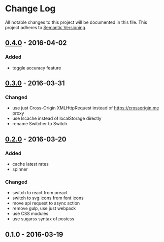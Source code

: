 # Change Log
All notable changes to this project will be documented in this file.
This project adheres to [Semantic Versioning](http://semver.org/).

## [0.4.0] - 2016-04-02
### Added
- toggle accuracy feature

## [0.3.0] - 2016-03-31
### Changed
 - use just Cross-Origin XMLHttpRequest instead of https://crossorigin.me proxy
 - use lscache instead of localStorage directly
 - rename Switcher to Switch

## [0.2.0] - 2016-03-20
### Added
- cache latest rates
- spinner

### Changed
- switch to react from preact
- switch to svg icons from font icons
- move api request to async action
- remove gulp, use just webpack
- use CSS modules
- use sugarss syntax of postcss

## 0.1.0 - 2016-03-19

[0.4.0]: https://github.com/sadorlovsky/currency-converter/compare/v0.3.0...v0.4.0
[0.3.0]: https://github.com/sadorlovsky/currency-converter/compare/v0.2.0...v0.3.0
[0.2.0]: https://github.com/sadorlovsky/currency-converter/compare/v0.1.0...v0.2.0
